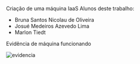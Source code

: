 Criação de uma máquina IaaS
Alunos deste trabalho:

* Bruna Santos Nicolau de Oliveira
* Josué Medeiros Azevedo Lima
* Marlon Tiedt

Evidência de máquina funcionando

![evidencia](https://user-images.githubusercontent.com/4274805/184001554-902ff7c5-63b6-44b3-92cc-9dbf21f8b2c3.png)
